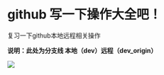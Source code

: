 # github 写一下操作大全吧！
复习一下github本地远程相关操作


 **说明：此处为分支线 本地（dev）远程（dev_origin）**
 
 
 
 ![](https://images.unsplash.com/photo-1525813428023-215a7186c776?ixlib=rb-0.3.5&ixid=eyJhcHBfaWQiOjEyMDd9&s=66529c23f84154320e21737cdb107554&auto=format&fit=crop&w=500&q=60)

